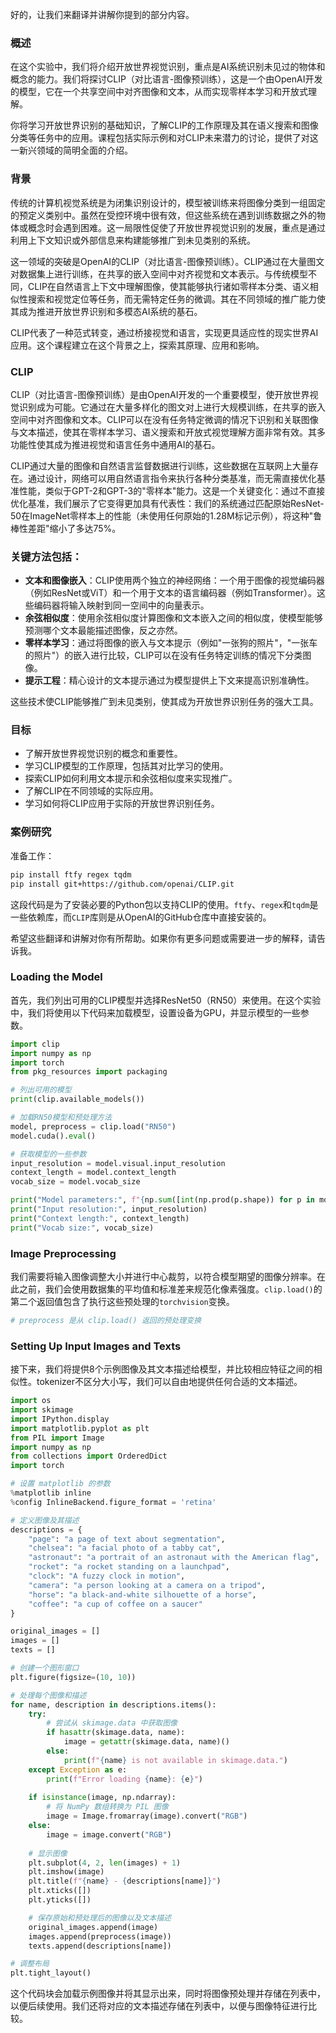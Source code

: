 好的，让我们来翻译并讲解你提到的部分内容。

### 概述
在这个实验中，我们将介绍开放世界视觉识别，重点是AI系统识别未见过的物体和概念的能力。我们将探讨CLIP（对比语言-图像预训练），这是一个由OpenAI开发的模型，它在一个共享空间中对齐图像和文本，从而实现零样本学习和开放式理解。

你将学习开放世界识别的基础知识，了解CLIP的工作原理及其在语义搜索和图像分类等任务中的应用。课程包括实际示例和对CLIP未来潜力的讨论，提供了对这一新兴领域的简明全面的介绍。

### 背景
传统的计算机视觉系统是为闭集识别设计的，模型被训练来将图像分类到一组固定的预定义类别中。虽然在受控环境中很有效，但这些系统在遇到训练数据之外的物体或概念时会遇到困难。这一局限性促使了开放世界视觉识别的发展，重点是通过利用上下文知识或外部信息来构建能够推广到未见类别的系统。

这一领域的突破是OpenAI的CLIP（对比语言-图像预训练）。CLIP通过在大量图文对数据集上进行训练，在共享的嵌入空间中对齐视觉和文本表示。与传统模型不同，CLIP在自然语言上下文中理解图像，使其能够执行诸如零样本分类、语义相似性搜索和视觉定位等任务，而无需特定任务的微调。其在不同领域的推广能力使其成为推进开放世界识别和多模态AI系统的基石。

CLIP代表了一种范式转变，通过桥接视觉和语言，实现更具适应性的现实世界AI应用。这个课程建立在这个背景之上，探索其原理、应用和影响。

### CLIP
CLIP（对比语言-图像预训练）是由OpenAI开发的一个重要模型，使开放世界视觉识别成为可能。它通过在大量多样化的图文对上进行大规模训练，在共享的嵌入空间中对齐图像和文本。CLIP可以在没有任务特定微调的情况下识别和关联图像与文本描述，使其在零样本学习、语义搜索和开放式视觉理解方面非常有效。其多功能性使其成为推进视觉和语言任务中通用AI的基石。

CLIP通过大量的图像和自然语言监督数据进行训练，这些数据在互联网上大量存在。通过设计，网络可以用自然语言指令来执行各种分类基准，而无需直接优化基准性能，类似于GPT-2和GPT-3的"零样本"能力。这是一个关键变化：通过不直接优化基准，我们展示了它变得更加具有代表性：我们的系统通过匹配原始ResNet-50在ImageNet零样本上的性能（未使用任何原始的1.28M标记示例），将这种"鲁棒性差距"缩小了多达75%。

### 关键方法包括：
- **文本和图像嵌入**：CLIP使用两个独立的神经网络：一个用于图像的视觉编码器（例如ResNet或ViT）和一个用于文本的语言编码器（例如Transformer）。这些编码器将输入映射到同一空间中的向量表示。
- **余弦相似度**：使用余弦相似度计算图像和文本嵌入之间的相似度，使模型能够预测哪个文本最能描述图像，反之亦然。
- **零样本学习**：通过将图像的嵌入与文本提示（例如"一张狗的照片"，"一张车的照片"）的嵌入进行比较，CLIP可以在没有任务特定训练的情况下分类图像。
- **提示工程**：精心设计的文本提示通过为模型提供上下文来提高识别准确性。

这些技术使CLIP能够推广到未见类别，使其成为开放世界识别任务的强大工具。

### 目标
- 了解开放世界视觉识别的概念和重要性。
- 学习CLIP模型的工作原理，包括其对比学习的使用。
- 探索CLIP如何利用文本提示和余弦相似度来实现推广。
- 了解CLIP在不同领域的实际应用。
- 学习如何将CLIP应用于实际的开放世界识别任务。

### 案例研究
准备工作：
```bash
pip install ftfy regex tqdm
pip install git+https://github.com/openai/CLIP.git
```

这段代码是为了安装必要的Python包以支持CLIP的使用。`ftfy`、`regex`和`tqdm`是一些依赖库，而`CLIP`库则是从OpenAI的GitHub仓库中直接安装的。

希望这些翻译和讲解对你有所帮助。如果你有更多问题或需要进一步的解释，请告诉我。
### Loading the Model

首先，我们列出可用的CLIP模型并选择ResNet50（RN50）来使用。在这个实验中，我们将使用以下代码来加载模型，设置设备为GPU，并显示模型的一些参数。

```python
import clip
import numpy as np
import torch
from pkg_resources import packaging

# 列出可用的模型
print(clip.available_models())

# 加载RN50模型和预处理方法
model, preprocess = clip.load("RN50")
model.cuda().eval()

# 获取模型的一些参数
input_resolution = model.visual.input_resolution
context_length = model.context_length
vocab_size = model.vocab_size

print("Model parameters:", f"{np.sum([int(np.prod(p.shape)) for p in model.parameters()]):,}")
print("Input resolution:", input_resolution)
print("Context length:", context_length)
print("Vocab size:", vocab_size)
```

### Image Preprocessing

我们需要将输入图像调整大小并进行中心裁剪，以符合模型期望的图像分辨率。在此之前，我们会使用数据集的平均值和标准差来规范化像素强度。`clip.load()`的第二个返回值包含了执行这些预处理的`torchvision`变换。

```python
# preprocess 是从 clip.load() 返回的预处理变换
```

### Setting Up Input Images and Texts

接下来，我们将提供8个示例图像及其文本描述给模型，并比较相应特征之间的相似性。tokenizer不区分大小写，我们可以自由地提供任何合适的文本描述。

```python
import os
import skimage
import IPython.display
import matplotlib.pyplot as plt
from PIL import Image
import numpy as np
from collections import OrderedDict
import torch

# 设置 matplotlib 的参数
%matplotlib inline
%config InlineBackend.figure_format = 'retina'

# 定义图像及其描述
descriptions = {
    "page": "a page of text about segmentation",
    "chelsea": "a facial photo of a tabby cat",
    "astronaut": "a portrait of an astronaut with the American flag",
    "rocket": "a rocket standing on a launchpad",
    "clock": "A fuzzy clock in motion",
    "camera": "a person looking at a camera on a tripod",
    "horse": "a black-and-white silhouette of a horse",
    "coffee": "a cup of coffee on a saucer"
}

original_images = []
images = []
texts = []

# 创建一个图形窗口
plt.figure(figsize=(10, 10))

# 处理每个图像和描述
for name, description in descriptions.items():
    try:
        # 尝试从 skimage.data 中获取图像
        if hasattr(skimage.data, name):
            image = getattr(skimage.data, name)()
        else:
            print(f"{name} is not available in skimage.data.")
    except Exception as e:
        print(f"Error loading {name}: {e}")
    
    if isinstance(image, np.ndarray):
        # 将 NumPy 数组转换为 PIL 图像
        image = Image.fromarray(image).convert("RGB")
    else:
        image = image.convert("RGB")
    
    # 显示图像
    plt.subplot(4, 2, len(images) + 1)
    plt.imshow(image)
    plt.title(f"{name} - {descriptions[name]}")
    plt.xticks([])
    plt.yticks([])

    # 保存原始和预处理后的图像以及文本描述
    original_images.append(image)
    images.append(preprocess(image))
    texts.append(descriptions[name])

# 调整布局
plt.tight_layout()
```

这个代码块会加载示例图像并将其显示出来，同时将图像预处理并存储在列表中，以便后续使用。我们还将对应的文本描述存储在列表中，以便与图像特征进行比较。


